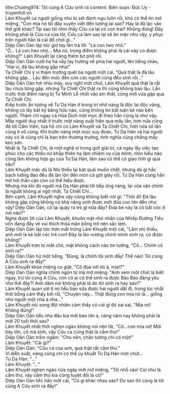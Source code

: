 title:Chương974: Tôi cùng A Cửu sinh ra
content:
Biên soạn: Đức Uy - truyenfull.vn<br>Lâm Khuyết cả người giống như bị sét đánh ngu luôn rồi, khó có thể tin mở miệng, "Con mịa nó tôi đây xuyên việt đến tương lai sao? Hay là đã lạc vào thế giới khác? Tại sao tôi nhìn thấy Cửu ca lại có con trai? Không đúng! Đây không phải là Cửu ca của tôi, Cửu ca làm sao lại sẽ ăn mặc như vậy, y phục trên người hắn là cái đồ chơi gì..."<br>Diệp Oản Oản lập tức giơ tay lên trả lời: "Là con heo nhỏ."<br>"Ồ... Là con heo nhỏ... Mịa nó, trọng điểm không phải là cái này có được không?" Lâm Khuyết lại càng thêm bơ phờ rồi.<br>Diệp Oản Oản cười ha hả vẫy tay hướng về phía hai người, lên tiếng chào, "Hai vị, đã lâu không gặp nha!"<br>Tạ Chiết Chi ý vị thâm trường quét ba người một cái, "Quả thật là đã lâu không gặp... Lâu đến mức đến con các người cũng đều sinh rồi..."<br>Diệp Oản Oản hơi nhíu mày, suy nghĩ một chút, Lâm Khuyết quả thật là rất lâu chưa từng gặp, nhưng Tạ Chiết Chi thật ra thì cũng không bao lâu. Lần trước thời điểm nàng bị Tư Minh Lễ nhốt vào ám thất, cũng mới vừa gặp qua Tạ Chiết Chi.<br>Kiếp trước ấn tượng về Tư Dạ Hàn ở trong trí nhớ nàng là độc lai độc vãng, không có lấy bất kỳ bằng hữu nào, cũng không tin bất luận kẻ nào bên người. Thậm chí ngay cả Hứa Dịch một mực đi theo hắn cũng là như vậy.<br>Mấy người duy nhất ở trước mặt nàng xuất hiện qua mấy lần, hơn nữa cũng đã tới Cẩm Viên, tựa hồ chỉ có Lâm Khuyết và Tạ Chiết Chi, hơn nữa số lần cũng ít vô cùng. Khi trước nàng một mực suy đoán, Tư Dạ Hàn và hai người này có lẽ cũng chỉ là bạn trên thương trường, tình nghĩa cũng chẳng mấy keo sơn.<br>Nhất là Tạ Chiết Chi, là một nghệ sĩ trong giới giải trí, cả ngày lấy việc tạo phúc cho các thiếu nữ khắp thiên hạ làm nhiệm vụ của mình, nhìn kiểu nào cũng làm không hợp gu của Tư Dạ Hàn, làm sao có thể có giao tình gì quá sâu?<br>Lâm Khuyết mặc dù là Nhị thiếu lại bát quái muốn chết, nhưng dù gì hắc bạch lưỡng đạo đều đã lăn lộn đến mòn cả gót giày rồi, Tư Dạ Hàn cùng hắn hơi hơi thân cận còn có thể hiểu được.<br>Nhưng mà khi đó người mà Dạ Hàn phái tới tiếp ứng nàng, lại vừa vặn chính là người không ai ngờ nhất, Tạ Chiết Chi...<br>Bên cạnh, Lâm Khuyết nghe vậy cũng không biết nói gì: "Thôi đi! Đã lâu không gặp cũng không có khả năng sinh được một đứa con lớn đến như vậy! Diệp Oản Oản, cô lại quậy ra trò gì nữa đây? Đứa bé này là cô bắt cóc ở nơi nào?"<br>Nghe được lời của Lâm Khuyết, khuôn mặt nhỏ nhắn của Nhiếp Đường Tiêu vốn đang đầy vẻ vui thích thỏa mãn bỗng trở nên sắc lẹm.<br>Diệp Oản Oản lập tức trợn mắt trừng Lâm Khuyết một cái, "Lâm nhị thiếu, anh mới là kẻ bắt cóc trẻ con! Đây là lão nương chính mình sinh ra, có được không!"<br>Lâm Khuyết trợn to mắt chó, mặt không cách nào tin tưởng, "Cô... Chính cô sinh ra?"<br>Diệp Oản Oản hừ một tiếng, "Đúng, là chính tôi sinh đấy! Thế nào! Tôi cùng A Cửu sinh ra đấy!"<br>Lâm Khuyết khóe miệng co giật, "Cô đùa với tôi à, mịa!?"<br>Diệp Oản Oản nghĩa chính ngôn từ mà mở miệng: "Anh xem một chút là biết ngay, trừ tôi cùng A Cửu, còn có ai có thể sinh ra được Bảo Bảo đáng yêu như thế đây?! Anh dám nói không phải là do tôi sinh ra hay sao?"<br>Lâm Khuyết quan sát tỉ mỉ tiểu bao sữa được hai người dắt đi, trong lúc nhất thời bỗng cảm thấy bối rối, "Chuyện này... Thật đúng con mịa nó là... giống như người một nhà à nha..."<br>Lâm Khuyết nói xong đột nhiên cảm thấy có cái gì đó sai sai, "Mịa nó! Không đúng!"<br>Diệp Oản Oản tiểu nha đầu kia mới bao lớn a, nàng năm nay không phải là mới 20 tuổi thôi sao?<br>Lâm Khuyết nhất thời nghẹn ngào không nói nên lời, "Cô…con mịa nó! Mới bây lớn, cô mà sinh, vậy Cửu ca cũng thật là cầm thú!"<br>Diệp Oản Oản trầm ngâm: "Cho nên, chân tướng chỉ có một!"<br>Lâm Khuyết: "Cái gì?"<br>Diệp Oản Oản: "Cửu ca của anh, quả thật rất cầm thú."<br>Vì diễn xuất, nàng cũng chỉ có thể ủy khuất Tư Dạ Hàn một chút...<br>Tư Dạ Hàn: "..."<br>Lâm Khuyết: "..."<br>Lâm Khuyết nghẹn ngào nửa ngày mới mở miệng, "Tôi nhổ vào! Coi như là cầm thú, vậy cầm thú kia cũng tuyệt đối là cô!"<br>Diệp Oản Oản liếc hắn một cái, "Có gì khác nhau sao? Dù sao thì cũng là tôi cùng A Cửu sinh ra đấy!"
